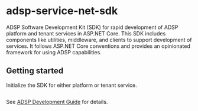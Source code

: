 # adsp-service-net-sdk

ADSP Software Development Kit (SDK) for rapid development of ADSP platform and tenant services in ASP.NET Core.
This SDK includes components like utilities, middleware, and clients to support development of services.
It follows ASP.NET Core conventions and provides an opinionated framework for using ADSP capabilities.

## Getting started

Initialize the SDK for either platform or tenant service.

```csharp

```

See [ADSP Development Guide](https://glowing-parakeet-0563ab2e.pages.github.io) for details.
